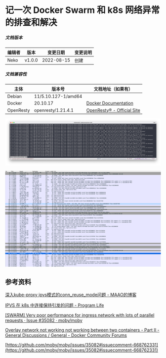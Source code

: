 # 记一次 Docker Swarm 和 k8s 网络异常的排查和解决

##### 文档版本

| 编辑者 | 版本 | 变更日期 | 变更说明 |
| ----- | --- | ------- | ------- |
| Neko | v1.0.0 | 2022-08-15 | 创建 |

##### 文档兼容性

| 主体 | 版本号 | 文档地址（如果有） |
| -- | -- | -- |
| Debian | 11/5.10.127-1/amd64 |  |
| Docker | 20.10.17 | [Docker Documentation](https://docs.docker.com/) |
| OpenResty | openresty/1.21.4.1 | [OpenResty® - Official Site](https://openresty.org/en/) |

![a-docker-swarm-and-k8s-networking-issue-troubleshooting-and-fix-record-screenshot-01](assets/a-docker-swarm-and-k8s-networking-issue-troubleshooting-and-fix-record-screenshot-01.png)

![a-docker-swarm-and-k8s-networking-issue-troubleshooting-and-fix-record-screenshot-02](assets/a-docker-swarm-and-k8s-networking-issue-troubleshooting-and-fix-record-screenshot-02.png)

## 参考资料

[深入kube-proxy ipvs模式的conn_reuse_mode问题 - MAAO的博客](https://maao.cloud/2021/01/15/%E6%B7%B1%E5%85%A5kube-proxy%20ipvs%E6%A8%A1%E5%BC%8F%E7%9A%84conn_reuse_mode%E9%97%AE%E9%A2%98/)

[IPVS 在 k8s 中连接保持引发的问题 - Program Life](https://joyous-x.gitbook.io/mbook/part-devops/ipvs_in_k8s)

[[SWARM] Very poor performance for ingress network with lots of parallel requests · Issue #35082 · moby/moby](
https://github.com/moby/moby/issues/35082)

[Overlay network not working not working between two containers - Part II - General Discussions / General - Docker Community Forums](https://forums.docker.com/t/overlay-network-not-working-not-working-between-two-containers-part-ii/116222/3)

[https://github.com/moby/moby/issues/35082#issuecomment-668762331](https://github.com/moby/moby/issues/35082#issuecomment-668762331)

